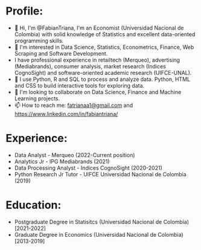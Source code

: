 # Profile:
- 👋 Hi, I'm @FabianTriana, I'm an Economist (Universidad Nacional de Colombia) with solid knowledge of Statistics and excellent data-oriented programming skills.
- 👀 I'm interested in Data Science, Statistics, Econometrics, Finance, Web Scraping and Software Development.
- I have professional experience in retailtech (Merqueo), advertising (Mediabrands), consumer analysis, market research (Indices CognoSight) and software-oriented academic research (UIFCE-UNAL).
- 🌱 I use Python, R and SQL to process and analyze data. Python, HTML and CSS to build interactive tools for exploring data.  
- 💞️ I'm looking to collaborate on Data Science, Finance and Machine Learning projects.
- 📫 How to reach me: fatrianaa1@gmail.com and https://www.linkedin.com/in/fabiantriana/

# Experience:
- Data Analyst - Merqueo (2022-Current position)
- Analytics Jr - IPG Mediabrands (2021)
- Data Processing Analyst - Indices CognoSight (2020-2021)
- Python Research Jr Tutor - UIFCE Universidad Nacional de Colombia (2019)

# Education:
- Postgraduate Degree in Statisitcs (Universidad Nacional de Colombia) [2021-2022]
- Graduate Degree in Economics (Universidad Nacional de Colombia) [2013-2019]


<!---
FabianTriana/FabianTriana is a ✨ special ✨ repository because its `README.md` (this file) appears on your GitHub profile.
You can click the Preview link to take a look at your changes.
--->
